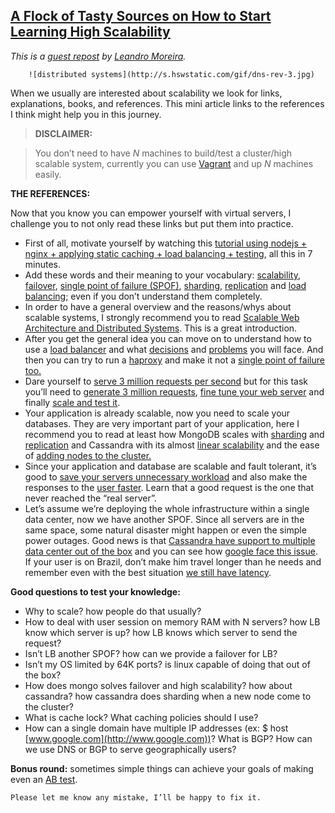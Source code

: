 ## [A Flock of Tasty Sources on How to Start Learning High Scalability](/blog/2014/11/24/a-flock-of-tasty-sources-on-how-to-start-learning-high-scala.html)

    

    

_This is a [guest repost](http://leandromoreira.com.br/2014/11/20/how-to-start-to-learn-high-scalability/) by [Leandro Moreira](http://www.linkedin.com/in/leandromoreira)._

    

        ![distributed systems](http://s.hswstatic.com/gif/dns-rev-3.jpg)        

When we usually are interested about scalability we look for links, explanations, books, and references. This mini article links to the references I think might help you in this journey.

> **DISCLAIMER:**

> You don’t need to have _N_ machines to build/test a cluster/high scalable system, currently you can use [Vagrant](https://github.com/leandromoreira/loja-virtual-puppet/blob/master/Vagrantfile) and up _N_ machines easily.

**THE REFERENCES:**

Now that you know you can empower yourself with virtual servers, I challenge you to not only read these links but put them into practice.

*   First of all, motivate yourself by watching this [tutorial using nodejs + nginx + applying static caching + load balancing + testing](https://www.youtube.com/watch?v=FJrs0Ar9asY), all this in 7 minutes.
*   Add these words and their meaning to your vocabulary: [scalability](http://en.wikipedia.org/wiki/Scalability), [failover](http://en.wikipedia.org/wiki/Fault_tolerance), [single point of failure (SPOF)](http://en.wikipedia.org/wiki/Single_point_of_failure), [sharding](http://en.wikipedia.org/wiki/Shard_(database_architecture)), [replication](http://en.wikipedia.org/wiki/Replication_(computing)) and [load balancing;](http://en.wikipedia.org/wiki/Load_balancing_(computing)) even if you don’t understand them completely.
*   In order to have a general overview and the reasons/whys about scalable systems, I strongly recommend you to read [Scalable Web Architecture and Distributed Systems](http://aosabook.org/en/distsys.html). This is a great introduction.
*   After you get the general idea you can move on to understand how to use a [load balancer](http://nginx.org/en/docs/http/load_balancing.html) and what [decisions](https://help.utk.edu/kb/index2.php?func=show&e=1699) and [problems](http://dev.housetrip.com/2014/01/14/session-store-and-security/) you will face. And then you can try to run a [haproxy](https://www.digitalocean.com/community/tutorials/how-to-use-haproxy-to-set-up-http-load-balancing-on-an-ubuntu-vps) and make it not a [single point of failure too.](http://www.howtoforge.com/high-availability-load-balancer-haproxy-heartbeat-debian-etch)
*   Dare yourself to [serve 3 million requests per second](http://dak1n1.com/blog/10-3-million-http-cluster) but for this task you’ll need to [generate 3 million requests](http://dak1n1.com/blog/14-http-load-generate), [fine tune your web server](http://dak1n1.com/blog/12-nginx-performance-tuning) and finally [scale and test it](http://dak1n1.com/blog/13-load-balancing-lvs).
*   Your application is already scalable, now you need to scale your databases. They are very important part of your application, here I recommend you to read at least how MongoDB scales with [sharding](http://docs.mongodb.org/manual/core/sharding-introduction/) and [replication](http://docs.mongodb.org/manual/core/replication-introduction/) and Cassandra with its almost [linear scalability](http://techblog.netflix.com/2011/11/benchmarking-cassandra-scalability-on.html) and the ease of [adding nodes to the cluster.](http://www.datastax.com/documentation/cassandra/2.0/cassandra/operations/ops_add_node_to_cluster_t.html)
*   Since your application and database are scalable and fault tolerant, it’s good to [save your servers unnecessary workload](https://developers.google.com/web/fundamentals/performance/optimizing-content-efficiency/http-caching?hl=en) and also make the responses to the [user faster](http://chimera.labs.oreilly.com/books/1230000000545/ch13.html#CACHE_RESOURCES). Learn that a good request is the one that never reached the “real server”.
*   Let’s assume we’re deploying the whole infrastructure within a single data center, now we have another SPOF. Since all servers are in the same space, some natural disaster might happen or even the simple power outages. Good news is that [Cassandra have support to multiple data center out of the box](http://www.datastax.com/documentation/cassandra/2.0/cassandra/initialize/initializeMultipleDS.html) and you can see how [google face this issue](http://highscalability.com/blog/2009/8/24/how-google-serves-data-from-multiple-datacenters.html). If your user is on Brazil, don’t make him travel longer than he needs and remember even with the best situation [we still have latency](http://chimera.labs.oreilly.com/books/1230000000545/ch01.html#SPEED_FEATURE).

**Good questions to test your knowledge:**

*   Why to scale? how people do that usually?
*   How to deal with user session on memory RAM with N servers? how LB know which server is up? how LB knows which server to send the request?
*   Isn’t LB another SPOF? how can we provide a failover for LB?
*   Isn’t my OS limited by 64K ports? is linux capable of doing that out of the box?
*   How does mongo solves failover and high scalability? how about cassandra? how cassandra does sharding when a new node come to the cluster?
*   What is cache lock? What caching policies should I use?
*   How can a single domain have multiple IP addresses (ex: $ host [www.google.com](http://www.google.com))? What is BGP? How can we use DNS or BGP to serve geographically users?

**Bonus round:** sometimes simple things can achieve your goals of making even an [AB test](http://viget.com/extend/split-test-traffic-distribution-with-nginx).

    Please let me know any mistake, I’ll be happy to fix it.    

    

    